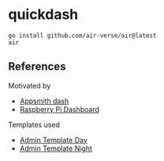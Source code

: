 # quickdash


```shell
go install github.com/air-verse/air@latest
air
```

## References

Motivated by
- [Appsmith dash](https://opensource.com/article/23/3/build-raspberry-pi-dashboard-appsmith)
- [Raspberry Pi Dashboard](https://github.com/femto-code/Raspberry-Pi-Dashboard/tree/release)

Templates used

- [Admin Template Day](https://github.com/tailwindtoolbox/Admin-Template-Day)
- [Admin Template Night](https://github.com/tailwindtoolbox/Admin-Template-Night)